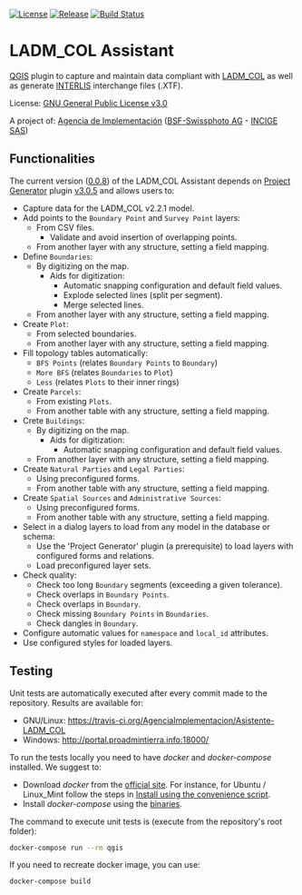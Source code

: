 [![License](https://img.shields.io/github/license/AgenciaImplementacion/Asistente-LADM_COL.svg)](https://tldrlegal.com/license/gnu-general-public-license-v3-%28gpl-3%29)
[![Release](https://img.shields.io/github/release/AgenciaImplementacion/asistente-ladm_col.svg)](https://github.com/AgenciaImplementacion/asistente-ladm_col/releases)
[![Build Status](https://travis-ci.org/AgenciaImplementacion/Asistente-LADM_COL.svg?branch=master)](https://travis-ci.org/AgenciaImplementacion/Asistente-LADM_COL)

# LADM_COL Assistant
[QGIS](http://qgis.org) plugin to capture and maintain data compliant with [LADM_COL](https://github.com/AgenciaImplementacion/LADM_COL) as well as generate [INTERLIS](http://www.interlis.ch/index_e.htm) interchange files (.XTF).

License: [GNU General Public License v3.0](https://github.com/AgenciaImplementacion/Asistente-LADM_COL/blob/master/LICENSE)


A project of: [Agencia de Implementación](https://www.proadmintierra.info/) ([BSF-Swissphoto AG](http://bsf-swissphoto.com/) - [INCIGE SAS](http://www.incige.com/))


## Functionalities

The current version ([0.0.8](https://github.com/AgenciaImplementacion/Asistente-LADM_COL/releases/tag/0.0.8)) of the LADM_COL Assistant depends on [Project Generator](https://github.com/opengisch/projectgenerator/) plugin [v3.0.5](https://plugins.qgis.org/plugins/projectgenerator/version/3.0.5/download/) and allows users to:

 - Capture data for the LADM_COL v2.2.1 model.
 - Add points to the `Boundary Point` and `Survey Point` layers:
   - From CSV files.
     - Validate and avoid insertion of overlapping points.
   - From another layer with any structure, setting a field mapping.
 - Define `Boundaries`:
   - By digitizing on the map.
     - Aids for digitization:
       - Automatic snapping configuration and default field values.
       - Explode selected lines (split per segment).
       - Merge selected lines.
   - From another layer with any structure, setting a field mapping.
 - Create `Plot`:
   - From selected boundaries.
   - From another layer with any structure, setting a field mapping.
 - Fill topology tables automatically:
   - `BFS Points` (relates `Boundary Points` to `Boundary`)
   - `More BFS` (relates `Boundaries` to `Plot`)
   - `Less` (relates `Plots` to their inner rings)
 - Create `Parcels`:
   - From existing `Plots`.
   - From another table with any structure, setting a field mapping.
 - Crete `Buildings`:
   - By digitizing on the map.
     - Aids for digitization:
       - Automatic snapping configuration and default field values.
   - From another layer with any structure, setting a field mapping.
 - Create `Natural Parties` and `Legal Parties`:
   - Using preconfigured forms.
   - From another table with any structure, setting a field mapping.
 - Create `Spatial Sources` and `Administrative Sources`:
   - Using preconfigured forms.
   - From another table with any structure, setting a field mapping.
 - Select in a dialog layers to load from any model in the database or schema:
   - Use the 'Project Generator' plugin (a prerequisite) to load layers with configured forms and relations.
   - Load preconfigured layer sets.
 - Check quality:
   - Check too long `Boundary` segments (exceeding a given tolerance).
   - Check overlaps in `Boundary Points`.
   - Check overlaps in `Boundary`.
   - Check missing `Boundary Points` in `Boundaries`.
   - Check dangles in `Boundary`.
 - Configure automatic values for `namespace` and `local_id` attributes.
 - Use configured styles for loaded layers.

## Testing

Unit tests are automatically executed after every commit made to the repository. Results are available for:

- GNU/Linux: https://travis-ci.org/AgenciaImplementacion/Asistente-LADM_COL
- Windows: http://portal.proadmintierra.info:18000/

To run the tests locally you need to have *docker* and *docker-compose* installed. We suggest to:
- Download *docker* from the [official site](https://www.docker.com/community-edition#/download). For instance, for Ubuntu / Linux_Mint follow the steps in [Install using the convenience script](https://docs.docker.com/engine/installation/linux/docker-ce/ubuntu/#install-using-the-convenience-script).
- Install *docker-compose* using the [binaries](https://github.com/docker/compose/releases/tag/1.18.0).

The command to execute unit tests is (execute from the repository's root folder):
```sh
docker-compose run --rm qgis
```

If you need to recreate docker image, you can use:
```sh
docker-compose build
```
